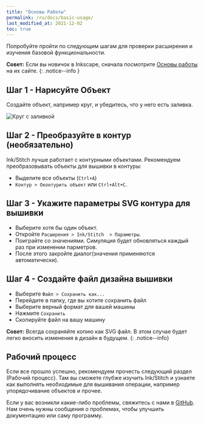 ```yaml
---
title: "Основы Работы"
permalink: /ru/docs/basic-usage/
last_modified_at: 2021-12-02
toc: true
---
```

Попробуйте пройти по следующим шагам для проверки расширения и изучения базовой функциональности.

**Совет:** Если вы новичок в Inkscape, сначала посмотрите [Основы работы](https://inkscape.org/ru/doc/tutorials/basic/tutorial-basic.html) на их сайте.
{: .notice--info }

## Шаг 1 - Нарисуйте Объект

Создайте объект, например круг, и убедитесь, что у него есть заливка.

![Круг с заливкой](/assets/images/docs/en/basic-usage-circle-fill-color.png)

## Шаг 2 - Преобразуйте в контур (необязательно)

Ink/Stitch лучше работает с контурными объектами. Рекомендуем преобразовывать объекты для вышивки в контуры:

* Выделите все объекты (`Ctrl+A`)
* `Контур > Оконтурить объект` или `Ctrl+Alt+C`.

## Шаг 3 - Укажите параметры SVG контура для вышивки

* Выберите хотя бы один объект.
* Откройте `Расширения > Ink/Stitch  > Параметры`.
* Поиграйте со значениями. Симуляция будет обновляться каждый раз при изменении парметров.
* После этого закройте диалог(значения применяются автоматически).

## Шаг 4 - Создайте файл дизайна вышивки

* Выберите `Файл > Сохранить как...`
* Перейдите в папку, где вы хотите сохранить файл
* Выберите верный формат для вашей машины
* Нажмите `Сохранить`
* Скопируйте файл на вашу машину

**Совет:** Всегда сохраняйте копию как SVG файл. В этом случае будет легко вносить изменения в дизайн в будущем.
{: .notice--info}

## Рабочий процесс

Если все прошло успешно, рекомендуем прочесть следующий раздел (Рабочий процесс). Там вы сможете глубже изучить Ink/Stitch и узнаете как выполнять необходимые для вышивания операции, например упорядочивание объектов и прочее.

Если у вас возникли какие-либо проблемы, свяжитесь с нами в [GitHub](https://github.com/inkstitch/inkstitch/issues/). Нам очень нужны сообщения о проблемах, чтобы улучшить документацию или саму программу.
